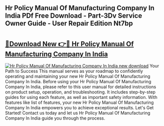 ## Hr Policy Manual Of Manufacturing Company In India PDf Free Download - Part-3Dv Service Owner Guide - User Repair Edition Nt7bp

# <h2><a href="http://cf17374.oget.top/?id=Hr+Policy+Manual+Of+Manufacturing+Company+In+India">🔗Download New 👉🔴 Hr Policy Manual Of Manufacturing Company In India</a></h2>

[![Hr Policy Manual Of Manufacturing Company In India new download](https://i.imgur.com/5g1atiW.png)](http://cf17374.oget.top/?id=Hr+Policy+Manual+Of+Manufacturing+Company+In+India)
Your Path to Success This manual serves as your roadmap to confidently operating and maintaining your new Hr Policy Manual Of Manufacturing Company In India. Before using your Hr Policy Manual Of Manufacturing Company In India, please refer to this user manual for detailed instructions on product setup, operation, and troubleshooting. It includes step-by-step guides for using each feature, as well as important safety information. With features like list of features, your new Hr Policy Manual Of Manufacturing Company In India empowers you to achieve exceptional results. Let's Get Started! Contact us today and let us Hr Policy Manual Of Manufacturing Company In India guide you through the process.

